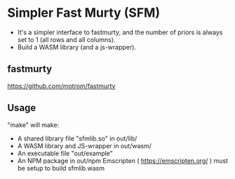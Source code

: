 # Simpler Fast Murty (SFM)
* It's a simpler interface to fastmurty, and the number of priors is always set to 1 (all rows and all columns).
* Build a WASM library (and a js-wrapper).

## fastmurty
https://github.com/motrom/fastmurty

## Usage
"make" will make:
* A shared library file "sfmlib.so" in out/lib/
* A WASM library and JS-wrapper in out/wasm/
* An executable file "out/example"
* An NPM package in out/npm
Emscripten ( https://emscripten.org/ ) must be setup to build sfmlib.wasm

